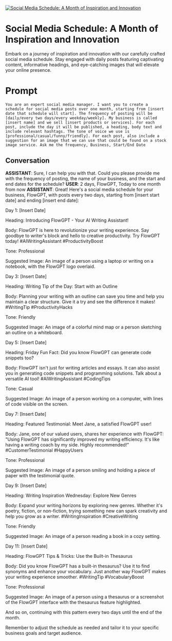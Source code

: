 
[![Social Media Schedule: A Month of Inspiration and Innovation](https://flow-prompt-covers.s3.us-west-1.amazonaws.com/icon/cute/cute_5.png)]()
# Social Media Schedule: A Month of Inspiration and Innovation 


Embark on a journey of inspiration and innovation with our carefully crafted social media schedule. Stay engaged with daily posts featuring captivating content, informative headings, and eye-catching images that will elevate your online presence.

# Prompt

```
You are an expert social media manager. I want you to create a schedule for social media posts over one month, starting from [insert date that schedule will start]. The frequency of posting will be [daily/every two days/every weekday/weekly]. My business is called [insert name] and we sell [insert products or services]. For each post, include the day it will be published, a heading, body text and include relevant hashtags. The tone of voice we use is [professional/casual/funny/friendly]. For each post, also include a suggestion for an image that we can use that could be found on a stock image service. Ask me the frequency, Business, Start/End Date
```

## Conversation

**ASSISTANT**: Sure, I can help you with that. Could you please provide me with the frequency of posting, the name of your business, and the start and end dates for the schedule?
**USER**: 2 days, FlowGPT, Today to one month from now
**ASSISTANT**: Great! Here's a social media schedule for your business, FlowGPT, with posts every two days, starting from [insert start date] and ending [insert end date]:



Day 1: [Insert Date]

Heading: Introducing FlowGPT - Your AI Writing Assistant!

Body: FlowGPT is here to revolutionize your writing experience. Say goodbye to writer's block and hello to creative productivity. Try FlowGPT today! #AIWritingAssistant #ProductivityBoost

Tone: Professional

Suggested Image: An image of a person using a laptop or writing on a notebook, with the FlowGPT logo overlaid.



Day 3: [Insert Date]

Heading: Writing Tip of the Day: Start with an Outline

Body: Planning your writing with an outline can save you time and help you maintain a clear structure. Give it a try and see the difference it makes! #WritingTip #ProductivityHacks

Tone: Friendly

Suggested Image: An image of a colorful mind map or a person sketching an outline on a whiteboard.



Day 5: [Insert Date]

Heading: Friday Fun Fact: Did you know FlowGPT can generate code snippets too?

Body: FlowGPT isn't just for writing articles and essays. It can also assist you in generating code snippets and programming solutions. Talk about a versatile AI tool! #AIWritingAssistant #CodingTips

Tone: Casual

Suggested Image: An image of a person working on a computer, with lines of code visible on the screen.



Day 7: [Insert Date]

Heading: Featured Testimonial: Meet Jane, a satisfied FlowGPT user!

Body: Jane, one of our valued users, shares her experience with FlowGPT: "Using FlowGPT has significantly improved my writing efficiency. It's like having a writing coach by my side. Highly recommended!" #CustomerTestimonial #HappyUsers

Tone: Professional

Suggested Image: An image of a person smiling and holding a piece of paper with the testimonial quote.



Day 9: [Insert Date]

Heading: Writing Inspiration Wednesday: Explore New Genres

Body: Expand your writing horizons by exploring new genres. Whether it's poetry, fiction, or non-fiction, trying something new can spark creativity and help you grow as a writer. #WritingInspiration #CreativeWriting

Tone: Friendly

Suggested Image: An image of a person reading a book in a cozy setting.



Day 11: [Insert Date]

Heading: FlowGPT Tips & Tricks: Use the Built-in Thesaurus

Body: Did you know FlowGPT has a built-in thesaurus? Use it to find synonyms and enhance your vocabulary. Just another way FlowGPT makes your writing experience smoother. #WritingTip #VocabularyBoost

Tone: Professional

Suggested Image: An image of a person using a thesaurus or a screenshot of the FlowGPT interface with the thesaurus feature highlighted.



And so on, continuing with this pattern every two days until the end of the month.



Remember to adjust the schedule as needed and tailor it to your specific business goals and target audience.


